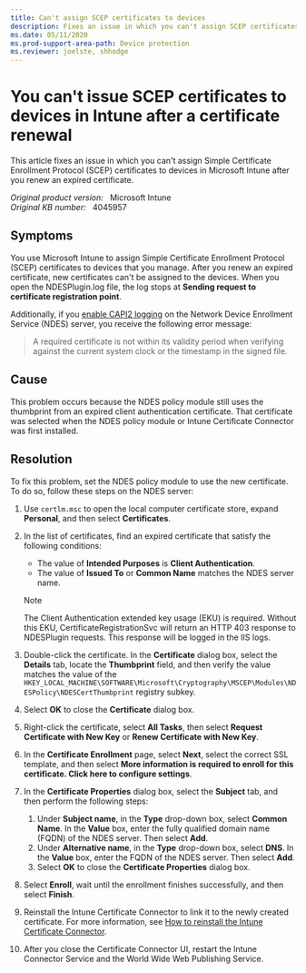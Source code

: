 ```yaml
---
title: Can't assign SCEP certificates to devices
description: Fixes an issue in which you can't assign SCEP certificates to devices in Microsoft Intune after you renew an expired certificate.
ms.date: 05/11/2020
ms.prod-support-area-path: Device protection
ms.reviewer: joelste, shhodge
---
```

# You can't issue SCEP certificates to devices in Intune after a certificate renewal

This article fixes an issue in which you can't assign Simple Certificate Enrollment Protocol (SCEP) certificates to devices in Microsoft Intune after you renew an expired certificate.

_Original product version:_ &nbsp; Microsoft Intune  
_Original KB number:_ &nbsp; 4045957

## Symptoms

You use Microsoft Intune to assign Simple Certificate Enrollment Protocol (SCEP) certificates to devices that you manage. After you renew an expired certificate, new certificates can't be assigned to the devices. When you open the NDESPlugin.log file, the log stops at **Sending request to certificate registration point**.

Additionally, if you [enable CAPI2 logging](/archive/blogs/benjaminperkins/enable-capi2-event-logging-to-troubleshoot-pki-and-ssl-certificate-issues) on the Network Device Enrollment Service (NDES) server, you receive the following error message:

> A required certificate is not within its validity period when verifying against the current system clock or the timestamp in the signed file.

## Cause

This problem occurs because the NDES policy module still uses the thumbprint from an expired client authentication certificate. That certificate was selected when the NDES policy module or Intune Certificate Connector was first installed.

## Resolution

To fix this problem, set the NDES policy module to use the new certificate. To do so, follow these steps on the NDES server:

1. Use `certlm.msc` to open the local computer certificate store, expand **Personal**, and then select **Certificates**.
1. In the list of certificates, find an expired certificate that satisfy the following conditions:

   - The value of **Intended Purposes** is **Client Authentication**.
   - The value of **Issued To** or **Common Name** matches the NDES server name.

   > [!NOTE]
   > The Client Authentication extended key usage (EKU) is required. Without this EKU, CertificateRegistrationSvc will return an HTTP 403 response to NDESPlugin requests. This response will be logged in the IIS logs.
1. Double-click the certificate. In the **Certificate** dialog box, select the **Details** tab, locate the **Thumbprint** field, and then verify the value matches the value of the `HKEY_LOCAL_MACHINE\SOFTWARE\Microsoft\Cryptography\MSCEP\Modules\NDESPolicy\NDESCertThumbprint` registry subkey.
1. Select **OK** to close the **Certificate** dialog box.
1. Right-click the certificate, select **All Tasks**, then select **Request Certificate with New Key** or **Renew Certificate with New Key**.
1. In the **Certificate Enrollment** page, select **Next**, select the correct SSL template, and then select **More information is required to enroll for this certificate. Click here to configure settings**.
1. In the **Certificate Properties** dialog box, select the **Subject** tab, and then perform the following steps:
      1. Under **Subject name**, in the **Type** drop-down box, select **Common Name**. In the **Value** box, enter the fully qualified domain name (FQDN) of the NDES server. Then select **Add**.
      1. Under **Alternative name**, in the **Type** drop-down box, select **DNS**. In the **Value** box, enter the FQDN of the NDES server. Then select **Add**.
      1. Select **OK** to close the **Certificate Properties** dialog box.
1. Select **Enroll**, wait until the enrollment finishes successfully, and then select **Finish**.
1. Reinstall the Intune Certificate Connector to link it to the newly created certificate. For more information, see [How to reinstall the Intune Certificate Connector](./reinstall-the-intune-connector.md).
1. After you close the Certificate Connector UI, restart the Intune Connector Service and the World Wide Web Publishing Service.

